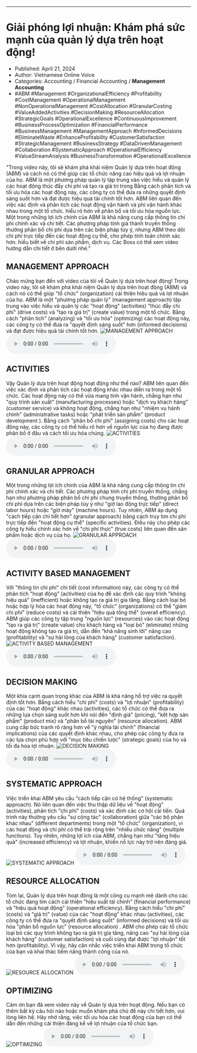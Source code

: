 
---

# Giải phóng lợi nhuận: Khám phá sức mạnh của quản lý dựa trên hoạt động!

- Published: April 21, 2024
- Author: Vietnamese Online Voice
- Categories: Accounting / Financial Accounting / **Management Accounting**
- #ABM #Management #OrganizationalEfficiency #Profitability #CostManagement #OperationalManagement #NonOperationalManagement #CostAllocation #GranularCosting #ValueAddedActivities #DecisionMaking #ResourceAllocation #StrategicGoals #OperationalExcellence #ContinuousImprovement #BusinessProcessOptimization #FinancialPerformance #BusinessManagement #ManagementApproach #InformedDecisions #EliminateWaste #EnhanceProfitability #CustomerSatisfaction #StrategicManagement #BusinessStrategy #DataDrivenManagement #Collaboration #SystematicApproach #OperationalEfficiency #ValueStreamAnalysis #BusinessTransformation #OperationalExcellence

"Trong video này, tôi sẽ khám phá khái niệm Quản lý dựa trên hoạt động (ABM) và cách nó có thể giúp các tổ chức nâng cao hiệu quả và lợi nhuận của họ. ABM là một phương pháp quản lý tập trung vào việc hiểu và quản lý các hoạt động thúc đẩy chi phí và tạo ra giá trị trong Bằng cách phân tích và tối ưu hóa các hoạt động này, các công ty có thể đưa ra những quyết định sáng suốt hơn và đạt được hiệu quả tài chính tốt hơn. ABM liên quan đến việc xác định và phân tích các hoạt động vận hành và phi vận hành khác nhau trong một tổ chức. hiểu rõ hơn về phân bổ và tối ưu hóa nguồn lực. Một trong những lợi ích chính của ABM là khả năng cung cấp thông tin chi phí chính xác và chi tiết. Các phương pháp tính giá thành truyền thống thường phân bổ chi phí dựa trên các biện pháp tùy ý, nhưng ABM theo dõi chi phí trực tiếp đến các hoạt động cụ thể, cho phép tính toán chính xác hơn. hiểu biết về chi phí sản phẩm, dịch vụ. Các Boss có thể xem video hướng dẫn chi tiết ở bên dưới nhé."


## MANAGEMENT APPROACH

Chào mừng bạn đến với video của tôi về Quản lý dựa trên hoạt động! Trong video này, tôi sẽ khám phá khái niệm Quản lý dựa trên hoạt động (ABM) và cách nó có thể giúp "tổ chức" (organization) cải thiện hiệu quả và lợi nhuận của họ. ABM là một "phương pháp quản lý" (management approach) tập trung vào việc hiểu và quản lý các "hoạt động" (activities) "thúc đẩy chi phí" (drive costs) và "tạo ra giá trị" (create value) trong một tổ chức. Bằng cách "phân tích" (analyzing) và "tối ưu hóa" (optimizing) các hoạt động này, các công ty có thể đưa ra "quyết định sáng suốt" hơn (informed decisions) và đạt được hiệu quả tài chính tốt hơn.
![MANAGEMENT APPROACH](https://http-archiver-apis-production-80.schnworks.com/storage/images/transitions/2024-04-21/transition--680818129-Montserrat-Regular-673AB7.jpg)
<audio controls>
    <source src="https://http-archiver-apis-production-80.schnworks.com/storage/audio/file-14059896378.mp3" type="audio/mpeg">
</audio>



## ACTIVITIES

Vậy Quản lý dựa trên hoạt động hoạt động như thế nào? ABM liên quan đến việc xác định và phân tích các hoạt động khác nhau diễn ra trong một tổ chức. Các hoạt động này có thể vừa mang tính vận hành, chẳng hạn như "quy trình sản xuất" (manufacturing processes) hoặc "dịch vụ khách hàng" (customer service) và không hoạt động, chẳng hạn như "nhiệm vụ hành chính" (administrative tasks) hoặc "phát triển sản phẩm" (product development ). Bằng cách "phân bổ chi phí" (assigning costs) cho các hoạt động này, các công ty có thể hiểu rõ hơn về nguồn lực của họ đang được phân bổ ở đâu và cách tối ưu hóa chúng.
![ACTIVITIES](https://http-archiver-apis-production-80.schnworks.com/storage/images/transitions/2024-04-21/transition--43403584812-Montserrat-ExtraBold-004895.jpg)
<audio controls>
    <source src="https://http-archiver-apis-production-80.schnworks.com/storage/audio/file-12394245986.mp3" type="audio/mpeg">
</audio>



## GRANULAR APPROACH

Một trong những lợi ích chính của ABM là khả năng cung cấp thông tin chi phí chính xác và chi tiết. Các phương pháp tính chi phí truyền thống, chẳng hạn như phương pháp phân bổ chi phí chung truyền thống, thường phân bổ chi phí dựa trên các biện pháp tùy ý như "giờ lao động trực tiếp" (direct labor hours) hoặc "giờ máy" (machine hours). Tuy nhiên, ABM áp dụng "cách tiếp cận chi tiết hơn" (granular approach) bằng cách truy tìm chi phí trực tiếp đến "hoạt động cụ thể" (specific activities). Điều này cho phép các công ty hiểu chính xác hơn về "chi phí thực" (true costs) liên quan đến sản phẩm hoặc dịch vụ của họ.
![GRANULAR APPROACH](https://http-archiver-apis-production-80.schnworks.com/storage/images/transitions/2024-04-21/transition-14244652132-Montserrat-Regular-880E4F.jpg)
<audio controls>
    <source src="https://http-archiver-apis-production-80.schnworks.com/storage/audio/file-24855637372.mp3" type="audio/mpeg">
</audio>



## ACTIVITY BASED MANAGEMENT

Với "thông tin chi phí" chi tiết (cost information) này, các công ty có thể phân tích "hoạt động" (activities) của họ để xác định các quy trình "không hiệu quả" (inefficient) hoặc không tạo ra giá trị gia tăng. Bằng cách loại bỏ hoặc hợp lý hóa các hoạt động này, "tổ chức" (organizations) có thể "giảm chi phí" (reduce costs) và cải thiện "hiệu quả tổng thể" (overall efficiency). ABM giúp các công ty tập trung "nguồn lực" (resources) vào các hoạt động "tạo ra giá trị" (create value) cho khách hàng và "loại bỏ" (eliminate) những hoạt động không tạo ra giá trị, dẫn đến "khả năng sinh lời" nâng cao (profitability) và "sự hài lòng của khách hàng" (customer satisfaction).
![ACTIVITY BASED MANAGEMENT](https://http-archiver-apis-production-80.schnworks.com/storage/images/transitions/2024-04-21/transition--5358973018-Montserrat-Black-283593.jpg)
<audio controls>
    <source src="https://http-archiver-apis-production-80.schnworks.com/storage/audio/file-6868819069.mp3" type="audio/mpeg">
</audio>



## DECISION MAKING

Một khía cạnh quan trọng khác của ABM là khả năng hỗ trợ việc ra quyết định tốt hơn. Bằng cách hiểu "chi phí" (costs) và "lợi nhuận" (profitability) của các "hoạt động" khác nhau (activities), các tổ chức có thể đưa ra những lựa chọn sáng suốt hơn khi nói đến "định giá" (pricing), "kết hợp sản phẩm" (product mix) và "phân bổ tài nguyên" (resource allocation). ABM cung cấp bức tranh rõ ràng hơn về "ý nghĩa tài chính" (financial implications) của các quyết định khác nhau, cho phép các công ty đưa ra các lựa chọn phù hợp với "mục tiêu chiến lược" (strategic goals) của họ và tối đa hóa lợi nhuận.
![DECISION MAKING](https://http-archiver-apis-production-80.schnworks.com/storage/images/transitions/2024-04-21/transition--16277438763-Montserrat-SemiBold-9C27B0.jpg)
<audio controls>
    <source src="https://http-archiver-apis-production-80.schnworks.com/storage/audio/file-12950631006.mp3" type="audio/mpeg">
</audio>



## SYSTEMATIC APPROACH

Việc triển khai ABM yêu cầu "cách tiếp cận có hệ thống" (systematic approach). Nó liên quan đến việc thu thập dữ liệu về "hoạt động" (activities), phân tích "chi phí" (costs) và xác định các cơ hội cải tiến. Quá trình này thường yêu cầu "sự cộng tác" (collaboration) giữa "các bộ phận khác nhau" (different departments) trong một "tổ chức" (organization), vì các hoạt động và chi phí có thể trải rộng trên "nhiều chức năng" (multiple functions). Tuy nhiên, những lợi ích của ABM, chẳng hạn như "tăng hiệu quả" (increased efficiency) và lợi nhuận, khiến nỗ lực này trở nên đáng giá.
![SYSTEMATIC APPROACH](https://http-archiver-apis-production-80.schnworks.com/storage/images/transitions/2024-04-21/transition--2594172186-Montserrat-Bold-673AB7.jpg)
<audio controls>
    <source src="https://http-archiver-apis-production-80.schnworks.com/storage/audio/file-10013749777.mp3" type="audio/mpeg">
</audio>



## RESOURCE ALLOCATION

Tóm lại, Quản lý dựa trên hoạt động là một công cụ mạnh mẽ dành cho các tổ chức đang tìm cách cải thiện "hiệu suất tài chính" (financial performance) và "hiệu quả hoạt động" (operational efficiency). Bằng cách hiểu "chi phí" (costs) và "giá trị" (value) của các "hoạt động" khác nhau (activities), các công ty có thể đưa ra "quyết định sáng suốt" (informed decisions) và tối ưu hóa "phân bổ nguồn lực" (resource allocation) . ABM cho phép các tổ chức loại bỏ các quy trình không tạo ra giá trị gia tăng, nâng cao "sự hài lòng của khách hàng" (customer satisfaction) và cuối cùng đạt được "lợi nhuận" tốt hơn (profitability). Vì vậy, hãy cân nhắc việc triển khai ABM trong tổ chức của bạn và khai thác tiềm năng thành công của nó.
![RESOURCE ALLOCATION](https://http-archiver-apis-production-80.schnworks.com/storage/images/transitions/2024-04-21/transition--14924611664-Montserrat-Regular-283593.jpg)
<audio controls>
    <source src="https://http-archiver-apis-production-80.schnworks.com/storage/audio/file-11552104509.mp3" type="audio/mpeg">
</audio>



## OPTIMIZING

Cảm ơn bạn đã xem video này về Quản lý dựa trên hoạt động. Nếu bạn có thêm bất kỳ câu hỏi nào hoặc muốn khám phá chủ đề này chi tiết hơn, vui lòng liên hệ. Hãy nhớ rằng, việc tối ưu hóa các hoạt động của bạn có thể dẫn đến những cải thiện đáng kể về lợi nhuận của tổ chức bạn.
![OPTIMIZING](https://http-archiver-apis-production-80.schnworks.com/storage/images/transitions/2024-04-21/transition-2163782922-Montserrat-Bold-4A148C.jpg)
<audio controls>
    <source src="https://http-archiver-apis-production-80.schnworks.com/storage/audio/file-19609514207.mp3" type="audio/mpeg">
</audio>

